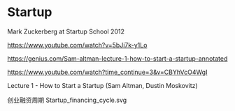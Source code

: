 # Startup 


Mark Zuckerberg at Startup School 2012

https://www.youtube.com/watch?v=5bJi7k-y1Lo



https://genius.com/Sam-altman-lecture-1-how-to-start-a-startup-annotated

https://www.youtube.com/watch?time_continue=3&v=CBYhVcO4WgI

Lecture 1 - How to Start a Startup (Sam Altman, Dustin Moskovitz)




创业融资周期 Startup_financing_cycle.svg





















